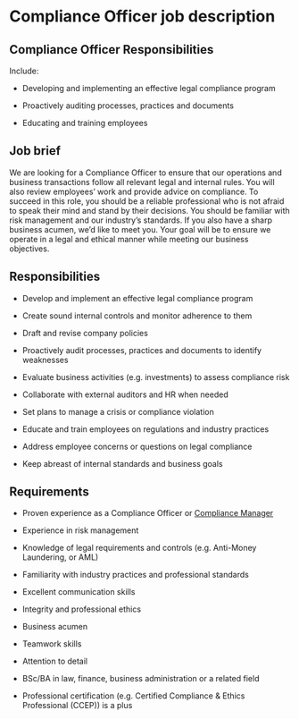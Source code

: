 # Compliance Officer job description


## Compliance Officer Responsibilities

Include:

* Developing and implementing an effective legal compliance program

* Proactively auditing processes, practices and documents

* Educating and training employees


## Job brief

We are looking for a Compliance Officer to ensure that our operations and business transactions follow all relevant legal and internal rules. You will also review employees’ work and provide advice on compliance.
To succeed in this role, you should be a reliable professional who is not afraid to speak their mind and stand by their decisions. You should be familiar with risk management and our industry’s standards. If you also have a sharp business acumen, we’d like to meet you.
Your goal will be to ensure we operate in a legal and ethical manner while meeting our business objectives.


## Responsibilities

* Develop and implement an effective legal compliance program

* Create sound internal controls and monitor adherence to them

* Draft and revise company policies

* Proactively audit processes, practices and documents to identify weaknesses

* Evaluate business activities (e.g. investments) to assess compliance risk

* Collaborate with external auditors and HR when needed

* Set plans to manage a crisis or compliance violation

* Educate and train employees on regulations and industry practices

* Address employee concerns or questions on legal compliance

* Keep abreast of internal standards and business goals


## Requirements

* Proven experience as a Compliance Officer or <a href="https://resources.workable.com/compliance-manager-job-description" target="_blank">Compliance Manager</a>

* Experience in risk management

* Knowledge of legal requirements and controls (e.g. Anti-Money Laundering, or AML)

* Familiarity with industry practices and professional standards

* Excellent communication skills

* Integrity and professional ethics

* Business acumen

* Teamwork skills

* Attention to detail

* BSc/BA in law, finance, business administration or a related field

* Professional certification (e.g. Certified Compliance &amp; Ethics Professional (CCEP)) is a plus
